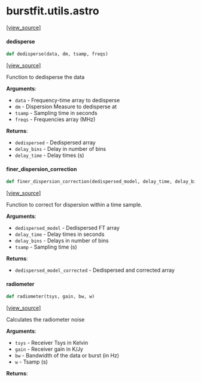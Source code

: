 <a name="burstfit.utils.astro"></a>
# burstfit.utils.astro

[[view_source]](https://github.com/thepetabyteproject/burstfit/blob/d2a59b6cca4f8d56113504e79416bde1ab64ffea/burstfit/utils/astro.py#L1)

<a name="burstfit.utils.astro.dedisperse"></a>
#### dedisperse

```python
def dedisperse(data, dm, tsamp, freqs)
```

[[view_source]](https://github.com/thepetabyteproject/burstfit/blob/d2a59b6cca4f8d56113504e79416bde1ab64ffea/burstfit/utils/astro.py#L4)

Function to dedisperse the data

**Arguments**:

- `data` - Frequency-time array to dedisperse
- `dm` - Dispersion Measure to dedisperse at
- `tsamp` - Sampling time in seconds
- `freqs` - Frequencies array (MHz)
  

**Returns**:

- `dedispersed` - Dedispersed array
- `delay_bins` - Delay in number of bins
- `delay_time` - Delay times (s)

<a name="burstfit.utils.astro.finer_dispersion_correction"></a>
#### finer\_dispersion\_correction

```python
def finer_dispersion_correction(dedispersed_model, delay_time, delay_bins, tsamp)
```

[[view_source]](https://github.com/thepetabyteproject/burstfit/blob/d2a59b6cca4f8d56113504e79416bde1ab64ffea/burstfit/utils/astro.py#L35)

Function to correct for dispersion within a time sample.

**Arguments**:

- `dedispersed_model` - Dedispersed FT array
- `delay_time` - Delay times in seconds
- `delay_bins` - Delays in number of bins
- `tsamp` - Sampling time (s)
  

**Returns**:

- `dedispersed_model_corrected` - Dedispersed and corrected array

<a name="burstfit.utils.astro.radiometer"></a>
#### radiometer

```python
def radiometer(tsys, gain, bw, w)
```

[[view_source]](https://github.com/thepetabyteproject/burstfit/blob/d2a59b6cca4f8d56113504e79416bde1ab64ffea/burstfit/utils/astro.py#L63)

Calculates the radiometer noise

**Arguments**:

- `tsys` - Receiver Tsys in Kelvin
- `gain` - Receiver gain in K/Jy
- `bw` - Bandwidth of the data or burst (in Hz)
- `w` - Tsamp (s)
  

**Returns**:


